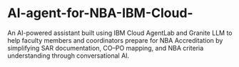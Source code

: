 # AI-agent-for-NBA-IBM-Cloud-
An AI-powered assistant built using IBM Cloud AgentLab and Granite LLM to help faculty members and coordinators prepare for NBA Accreditation by simplifying SAR documentation, CO–PO mapping, and NBA criteria understanding through conversational AI.
